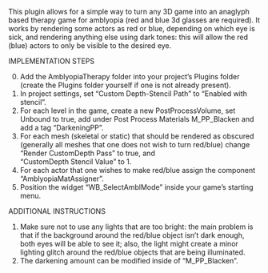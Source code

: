 This plugin allows for a simple way to turn any 3D game into an anaglyph based therapy game for amblyopia (red and blue 3d glasses are required). It works by rendering some actors as red or blue, depending on which eye is sick, and rendering anything else using dark tones: this will allow the red (blue) actors to only be visible to the desired eye.

IMPLEMENTATION STEPS

0) Add the AmblyopiaTherapy folder into your project’s Plugins folder (create the Plugins folder yourself if one is not already present).
1) In project settings, set “Custom Depth-Stencil Path” to “Enabled with stencil”.
2) For each level in the game, create a new PostProcessVolume, set Unbound to true, add under Post Process Materials M_PP_Blacken and add a tag “DarkeningPP”.
3) For each mesh (skeletal or static) that should be rendered as obscured (generally all meshes that one does not wish to turn red/blue) change “Render CustomDepth Pass” to true, and     
   “CustomDepth Stencil Value” to 1.
4) For each actor that one wishes to make red/blue assign the component “AmblyopiaMatAssigner”.
5) Position the widget “WB_SelectAmblMode” inside your game’s starting menu.



ADDITIONAL INSTRUCTIONS

1. Make sure not to use any lights that are too bright: the main problem is that if the background around the red/blue object isn’t dark enough, both eyes will be able to see it; also, the 
   light might create a minor lighting glitch around the red/blue objects that are being illuminated.
2. The darkening amount can be modified inside of “M_PP_Blacken”.

